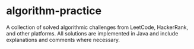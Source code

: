 # algorithm-practice
A collection of solved algorithmic challenges from LeetCode, HackerRank, and other platforms. All solutions are implemented in Java and include explanations and comments where necessary.
